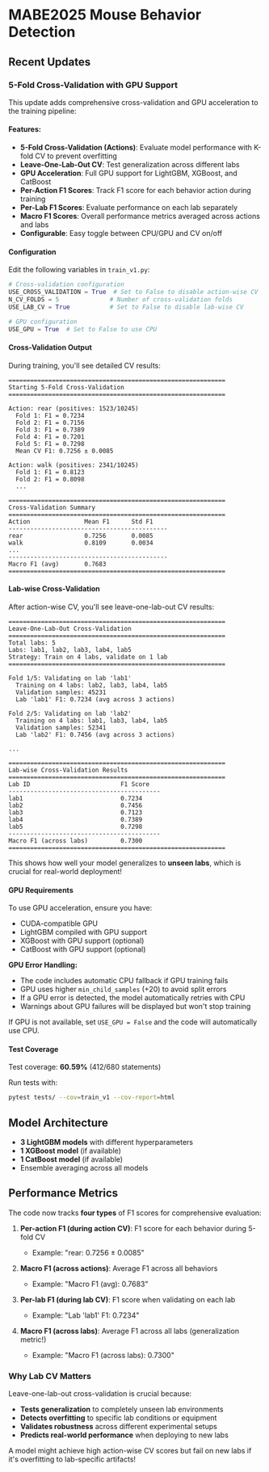 # MABE2025 Mouse Behavior Detection

## Recent Updates

### 5-Fold Cross-Validation with GPU Support

This update adds comprehensive cross-validation and GPU acceleration to the training pipeline:

#### Features:
- **5-Fold Cross-Validation (Actions)**: Evaluate model performance with K-fold CV to prevent overfitting
- **Leave-One-Lab-Out CV**: Test generalization across different labs
- **GPU Acceleration**: Full GPU support for LightGBM, XGBoost, and CatBoost
- **Per-Action F1 Scores**: Track F1 score for each behavior action during training
- **Per-Lab F1 Scores**: Evaluate performance on each lab separately
- **Macro F1 Scores**: Overall performance metrics averaged across actions and labs
- **Configurable**: Easy toggle between CPU/GPU and CV on/off

#### Configuration

Edit the following variables in `train_v1.py`:

```python
# Cross-validation configuration
USE_CROSS_VALIDATION = True  # Set to False to disable action-wise CV
N_CV_FOLDS = 5              # Number of cross-validation folds
USE_LAB_CV = True           # Set to False to disable lab-wise CV

# GPU configuration
USE_GPU = True  # Set to False to use CPU
```

#### Cross-Validation Output

During training, you'll see detailed CV results:

```
============================================================
Starting 5-Fold Cross-Validation
============================================================

Action: rear (positives: 1523/10245)
  Fold 1: F1 = 0.7234
  Fold 2: F1 = 0.7156
  Fold 3: F1 = 0.7389
  Fold 4: F1 = 0.7201
  Fold 5: F1 = 0.7298
  Mean CV F1: 0.7256 ± 0.0085

Action: walk (positives: 2341/10245)
  Fold 1: F1 = 0.8123
  Fold 2: F1 = 0.8098
  ...

============================================================
Cross-Validation Summary
============================================================
Action               Mean F1      Std F1
--------------------------------------------
rear                 0.7256       0.0085
walk                 0.8109       0.0034
...
--------------------------------------------
Macro F1 (avg)       0.7683
============================================================
```

#### Lab-wise Cross-Validation

After action-wise CV, you'll see leave-one-lab-out CV results:

```
============================================================
Leave-One-Lab-Out Cross-Validation
============================================================
Total labs: 5
Labs: lab1, lab2, lab3, lab4, lab5
Strategy: Train on 4 labs, validate on 1 lab
============================================================

Fold 1/5: Validating on lab 'lab1'
  Training on 4 labs: lab2, lab3, lab4, lab5
  Validation samples: 45231
  Lab 'lab1' F1: 0.7234 (avg across 3 actions)

Fold 2/5: Validating on lab 'lab2'
  Training on 4 labs: lab1, lab3, lab4, lab5
  Validation samples: 52341
  Lab 'lab2' F1: 0.7456 (avg across 3 actions)

...

============================================================
Lab-wise Cross-Validation Results
============================================================
Lab ID                         F1 Score
------------------------------------------
lab1                           0.7234
lab2                           0.7456
lab3                           0.7123
lab4                           0.7389
lab5                           0.7298
------------------------------------------
Macro F1 (across labs)         0.7300
============================================================
```

This shows how well your model generalizes to **unseen labs**, which is crucial for real-world deployment!

#### GPU Requirements

To use GPU acceleration, ensure you have:
- CUDA-compatible GPU
- LightGBM compiled with GPU support
- XGBoost with GPU support (optional)
- CatBoost with GPU support (optional)

**GPU Error Handling:**
- The code includes automatic CPU fallback if GPU training fails
- GPU uses higher `min_child_samples` (+20) to avoid split errors
- If a GPU error is detected, the model automatically retries with CPU
- Warnings about GPU failures will be displayed but won't stop training

If GPU is not available, set `USE_GPU = False` and the code will automatically use CPU.

#### Test Coverage

Test coverage: **60.59%** (412/680 statements)

Run tests with:
```bash
pytest tests/ --cov=train_v1 --cov-report=html
```

## Model Architecture

- **3 LightGBM models** with different hyperparameters
- **1 XGBoost model** (if available)
- **1 CatBoost model** (if available)
- Ensemble averaging across all models

## Performance Metrics

The code now tracks **four types** of F1 scores for comprehensive evaluation:

1. **Per-action F1 (during action CV)**: F1 score for each behavior during 5-fold CV
   - Example: "rear: 0.7256 ± 0.0085"

2. **Macro F1 (across actions)**: Average F1 across all behaviors
   - Example: "Macro F1 (avg): 0.7683"

3. **Per-lab F1 (during lab CV)**: F1 score when validating on each lab
   - Example: "Lab 'lab1' F1: 0.7234"

4. **Macro F1 (across labs)**: Average F1 across all labs (generalization metric!)
   - Example: "Macro F1 (across labs): 0.7300"

### Why Lab CV Matters

Leave-one-lab-out cross-validation is crucial because:
- **Tests generalization** to completely unseen lab environments
- **Detects overfitting** to specific lab conditions or equipment
- **Validates robustness** across different experimental setups
- **Predicts real-world performance** when deploying to new labs

A model might achieve high action-wise CV scores but fail on new labs if it's overfitting to lab-specific artifacts!
